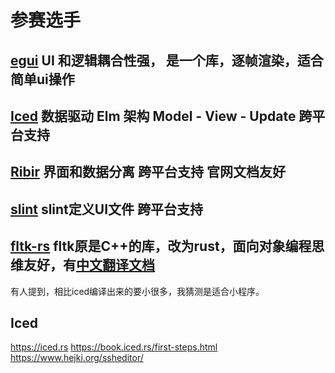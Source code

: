 # 参赛选手

## [egui](https://github.com/emilk/egui) UI 和逻辑耦合性强， 是一个库，逐帧渲染，适合简单ui操作

## [Iced](https://github.com/iced-rs/iced) 数据驱动 Elm 架构 Model - View - Update 跨平台支持

## [Ribir](https://github.com/RibirX/Ribir) 界面和数据分离 跨平台支持 官网文档友好

## [slint](https://github.com/slint-ui/slint) slint定义UI文件 跨平台支持

## [fltk-rs](https://github.com/fltk-rs/fltk-rs) fltk原是C++的库，改为rust，面向对象编程思维友好，有[中文翻译文档](https://fltk.flatig.vip/Home.html)
有人提到，相比iced编译出来的要小很多，我猜测是适合小程序。

## Iced
https://iced.rs
https://book.iced.rs/first-steps.html
https://www.hejki.org/ssheditor/